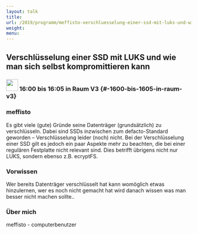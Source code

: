 ```yaml
---
layout: talk
title:
url: /2019/programm/meffisto-verschluesselung-einer-ssd-mit-luks-und-wie-man-sich-selbst-kompromittieren-kann/
weight:
menu:
---
```

## Verschlüsselung einer SSD mit LUKS und wie man sich selbst kompromittieren kann

### <img height = "32" src="../../../images/lightning.svg"> 16:00 bis 16:05 in Raum V3 {#-1600-bis-1605-in-raum-v3}

### meffisto

Es gibt viele (gute) Gründe seine Datenträger (grundsätzlich) zu verschlüsseln. Dabei sind SSDs inzwischen zum defacto-Standard geworden – Verschlüsselung leider (noch) nicht. Bei der Verschlüsselung einer SSD gilt es jedoch ein paar Aspekte mehr zu beachten, die bei einer regulären Festplatte nicht relevant sind. Dies betrifft übrigens nicht nur LUKS, sondern ebenso z.B. ecryptFS.

### Vorwissen

Wer bereits Datenträger verschlüsselt hat kann womöglich etwas hinzulernen, wer es noch nicht gemacht hat wird danach wissen was man besser nicht machen sollte..

### Über mich

meffisto - computerbenutzer

